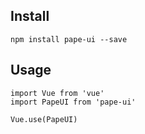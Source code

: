 ## Install
```
npm install pape-ui --save
```

## Usage
```
import Vue from 'vue'
import PapeUI from 'pape-ui'

Vue.use(PapeUI)
```
